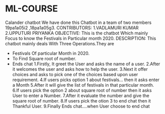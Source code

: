 # ML-COURSE
Calander chatbot
We have done this Chatbot in a team of two members 19pa1a05i2 ,18pa1a05g3.
CONTRIBUTORS:
1.VADLAMURI KUMAR
2.UPPUTURI PRIYANKA
OBJECTIVE:
This is the chatbot Which mainly Focus to know the Festivals in Particular month 2020.
DESCRIPTION:
This chatbot mainly deals With Three Operations.They are
* Festivals Of particular Month in 2020.
* To Find Square root of number.
* Ends chat
1.Firstly, It greet the User and asks the name of a user.
2.After it welcomes the user and asks how to help the user.
3.Next it offer choices and asks to pick one of the choices based upon user requirement.
4.If users picks option 1 about festivals... then it asks enter a Month
5.After it will give the list of festivals in that particular month.
6.If users pick the option 2 about square root of number then it asks User to enter a Number.
7.After it evaluate the number and give the square root of number. 
8.If users pick the otion 3 to end chat then it Thankful User. 
9.Finally Ends chat....when User choose to end chat

